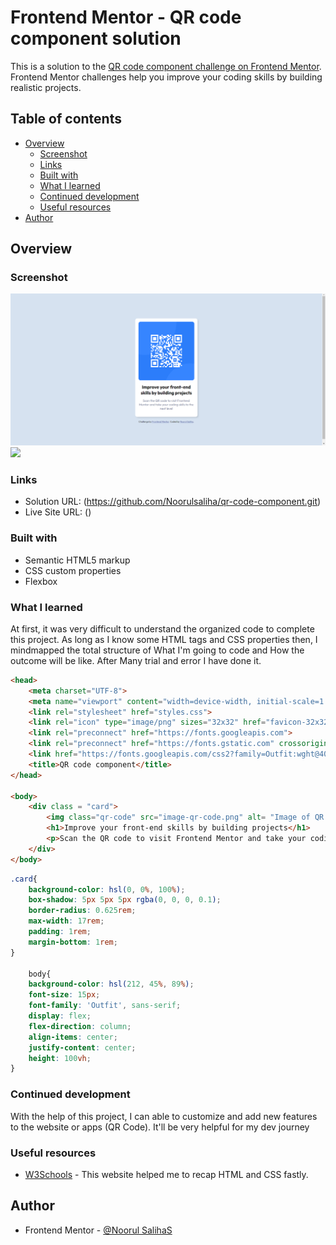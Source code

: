 # Frontend Mentor - QR code component solution

This is a solution to the [QR code component challenge on Frontend Mentor](https://www.frontendmentor.io/challenges/qr-code-component-iux_sIO_H). Frontend Mentor challenges help you improve your coding skills by building realistic projects. 

## Table of contents

- [Overview](#overview)
  - [Screenshot](#screenshot)
  - [Links](#links)
  - [Built with](#built-with)
  - [What I learned](#what-i-learned)
  - [Continued development](#continued-development)
  - [Useful resources](#useful-resources)
- [Author](#author)


## Overview

### Screenshot

![](QR%20Code_desktop.png)
![](./mobile-preview.jpg)


### Links

- Solution URL: (https://github.com/Noorulsaliha/qr-code-component.git)
- Live Site URL: ()


### Built with

- Semantic HTML5 markup
- CSS custom properties
- Flexbox


### What I learned

At first, it was very difficult to understand the organized code to complete this project. As long as I know some HTML tags and CSS properties then, I mindmapped the total structure of What I'm going to code and How the outcome will be like. After Many trial and error I have done it.


```html
<head>
    <meta charset="UTF-8">
    <meta name="viewport" content="width=device-width, initial-scale=1.0">
    <link rel="stylesheet" href="styles.css">
    <link rel="icon" type="image/png" sizes="32x32" href="favicon-32x32.png">
    <link rel="preconnect" href="https://fonts.googleapis.com">
    <link rel="preconnect" href="https://fonts.gstatic.com" crossorigin>
    <link href="https://fonts.googleapis.com/css2?family=Outfit:wght@400;700&display=swap" rel="stylesheet">
    <title>QR code component</title>
</head>

<body>
    <div class = "card">
        <img class="qr-code" src="image-qr-code.png" alt= "Image of QR code" width= "285" height = "285"/>
        <h1>Improve your front-end skills by building projects</h1>
        <p>Scan the QR code to visit Frontend Mentor and take your coding skills to the next level</p>
    </div>
</body>  
```

```css
.card{
    background-color: hsl(0, 0%, 100%);
    box-shadow: 5px 5px 5px rgba(0, 0, 0, 0.1);
    border-radius: 0.625rem;
    max-width: 17rem;
    padding: 1rem;
    margin-bottom: 1rem;
}

	body{
    background-color: hsl(212, 45%, 89%);
    font-size: 15px;
    font-family: 'Outfit', sans-serif;
    display: flex;
    flex-direction: column;
    align-items: center;
    justify-content: center;
    height: 100vh;
}

```

### Continued development
With the help of this project, I can able to customize and add new features to the website or apps (QR Code). It'll be very helpful for my dev journey

### Useful resources

- [W3Schools](https://www.w3schools.com/) - This website helped me to recap HTML and CSS fastly.


## Author

- Frontend Mentor - [@Noorul SalihaS](https://www.frontendmentor.io/profile/Noorulsaliha)

